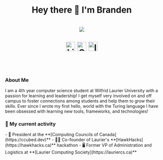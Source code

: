 <h1 align="center"> Hey there 👋 I'm Branden <h1>


<p align=center>
<img src="https://readme-typing-svg.herokuapp.com?color=%236FDA44&size=32&center=true&vCenter=true&width=600&height=50&lines=Welcome+to+my+page!;Computer+Science+Student;Not-for-Profit Leader;Back-End+Engineer;Freelancer" />
</p>

<p align="center">
      <a href="https://www.linkedin.com/in/brandenwheeler/" target="blank"><img align="center"
         src="https://img.shields.io/badge/linkedin-%231DA1F2.svg?style=for-the-badge&logo=linkedin&logoColor=white"
         alt="LinkedIn" height="30"/></a>
      <a href="mailto:branden.wheeler17@gmail.com" target="blank"><img align="center"
         src="https://img.shields.io/badge/gmail-EA4335.svg?style=for-the-badge&logo=gmail&logoColor=white"
         alt="GMail" height="30"/></a>
          <a href="https://instagram.com/azzar_budiyanto" target="blank"><img align="center"
         src="https://img.shields.io/badge/instagram-%23E4405F.svg?style=for-the-badge&logo=Instagram&logoColor=white"
         alt="Instagram" height="30"/></a>
</p>
</br>
<h3>About Me</h3>
I am a 4th year computer science student at Wilfrid Laurier University with a passion for learning and leadership! I get myself very involved on and off campus to foster connections among students and help them to grow their skills. Ever since I wrote my first hello, world with the Turing language I have been obsessed with learning new tools, frameworks, and technologies!

<h3>🌟 My current activity</h3>
- 🍁 President at the **[Computing Councils of Canada](https://ccubed.dev)**
- 👨‍💻 Co-founder of Laurier's **[HawkHacks](https://hawkhacks.ca)** hackathon
- 🖥️ Former VP of Administration and Logistics at **[Laurier Computing Society](https://lauriercs.ca)**

<!--
**brandencmw/brandencmw** is a ✨ _special_ ✨ repository because its `README.md` (this file) appears on your GitHub profile.

Here are some ideas to get you started:

- 🔭 I’m currently working on ...
- 🌱 I’m currently learning ...
- 👯 I’m looking to collaborate on ...
- 🤔 I’m looking for help with ...
- 💬 Ask me about ...
- 📫 How to reach me: ...
- 😄 Pronouns: ...
- ⚡ Fun fact: ...
-->
